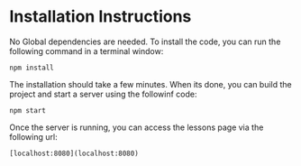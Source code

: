 # Installation Instructions

No Global dependencies are needed. To install the code, you can run the following command in a terminal window:

    npm install

The installation should take a few minutes. When its done, you can build the project and start a server using the followinf code:

    npm start


Once the server is running, you can access the lessons page via the following url:

    [localhost:8080](localhost:8080)


